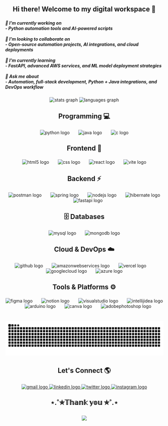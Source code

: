 <h2 align="center">Hi there! Welcome to my digital workspace 👋</h2>

###

<h5 align="left">🔭 I’m currently working on  <br>- Python automation tools and AI-powered scripts  <br><br>👯 I’m looking to collaborate on  <br>- Open-source automation projects, AI integrations, and cloud deployments  <br><br>🌱 I’m currently learning  <br>- FastAPI, advanced AWS services, and ML model deployment strategies  <br><br>💬 Ask me about  <br>- Automation, full-stack development, Python + Java integrations, and DevOps workflow</h5>

###

<div align="center">
  <img src="https://github-readme-stats.vercel.app/api?username=BalajiScripts&hide_title=false&hide_rank=false&show_icons=true&include_all_commits=true&count_private=true&disable_animations=false&theme=dracula&locale=en&hide_border=false" height="150" alt="stats graph"  />
  <img src="https://github-readme-stats.vercel.app/api/top-langs?username=BalajiScripts&locale=en&hide_title=false&layout=compact&card_width=320&langs_count=5&theme=dracula&hide_border=false" height="150" alt="languages graph"  />
</div>

###

<h2 align="center">Programming 💻</h2>

###

<div align="center">
  <img src="https://cdn.jsdelivr.net/gh/devicons/devicon/icons/python/python-original.svg" height="30" alt="python logo"  />
  <img width="20" />
  <img src="https://cdn.jsdelivr.net/gh/devicons/devicon/icons/java/java-original.svg" height="30" alt="java logo"  />
  <img width="20" />
  <img src="https://cdn.jsdelivr.net/gh/devicons/devicon/icons/c/c-original.svg" height="30" alt="c logo"  />
</div>

###

<h2 align="center">Frontend 🎨</h2>

###

<div align="center">
  <img src="https://cdn.jsdelivr.net/gh/devicons/devicon/icons/html5/html5-original.svg" height="30" alt="html5 logo"  />
  <img width="20" />
  <img src="https://cdn.jsdelivr.net/gh/devicons/devicon/icons/css3/css3-original.svg" height="30" alt="css logo"  />
  <img width="20" />
  <img src="https://cdn.jsdelivr.net/gh/devicons/devicon/icons/react/react-original.svg" height="30" alt="react logo"  />
  <img width="20" />
  <img src="https://skillicons.dev/icons?i=vite" height="30" alt="vite logo"  />
</div>

###

<h2 align="center">Backend ⚡</h2>

###

<div align="center">
  <img src="https://cdn.simpleicons.org/postman/FF6C37" height="30" alt="postman logo"  />
  <img width="20" />
  <img src="https://cdn.simpleicons.org/spring/6DB33F" height="30" alt="spring logo"  />
  <img width="20" />
  <img src="https://cdn.jsdelivr.net/gh/devicons/devicon/icons/nodejs/nodejs-original.svg" height="30" alt="nodejs logo"  />
  <img width="20" />
  <img src="https://cdn.simpleicons.org/hibernate/59666C" height="30" alt="hibernate logo"  />
  <img width="20" />
  <img src="https://cdn.jsdelivr.net/gh/devicons/devicon/icons/fastapi/fastapi-original.svg" height="30" alt="fastapi logo"  />
</div>

###

<h2 align="center">🗄️ Databases</h2>

###

<div align="center">
  <img src="https://cdn.jsdelivr.net/gh/devicons/devicon/icons/mysql/mysql-original.svg" height="30" alt="mysql logo"  />
  <img width="20" />
  <img src="https://cdn.jsdelivr.net/gh/devicons/devicon/icons/mongodb/mongodb-original.svg" height="30" alt="mongodb logo"  />
</div>

###

<h2 align="center">Cloud & DevOps ☁️</h2>

###

<div align="center">
  <img src="https://cdn.jsdelivr.net/gh/devicons/devicon/icons/github/github-original.svg" height="30" alt="github logo"  />
  <img width="20" />
  <img src="https://cdn.jsdelivr.net/gh/devicons/devicon/icons/amazonwebservices/amazonwebservices-line-wordmark.svg" height="30" alt="amazonwebservices logo"  />
  <img width="20" />
  <img src="https://img.shields.io/badge/Vercel-000000?logo=vercel&logoColor=white&style=for-the-badge" height="30" alt="vercel logo"  />
  <img width="20" />
  <img src="https://skillicons.dev/icons?i=gcp" height="30" alt="googlecloud logo"  />
  <img width="20" />
  <img src="https://skillicons.dev/icons?i=azure" height="30" alt="azure logo"  />
</div>

###

<h2 align="center">Tools & Platforms ⚙</h2>

###

<div align="center">
  <img src="https://cdn.jsdelivr.net/gh/devicons/devicon/icons/figma/figma-original.svg" height="30" alt="figma logo"  />
  <img width="20" />
  <img src="https://cdn.jsdelivr.net/gh/devicons/devicon/icons/notion/notion-original.svg" height="30" alt="notion logo"  />
  <img width="20" />
  <img src="https://cdn.jsdelivr.net/gh/devicons/devicon/icons/visualstudio/visualstudio-plain.svg" height="30" alt="visualstudio logo"  />
  <img width="20" />
  <img src="https://skillicons.dev/icons?i=idea" height="30" alt="intellijidea logo"  />
  <img width="20" />
  <img src="https://skillicons.dev/icons?i=arduino" height="30" alt="arduino logo"  />
  <img width="20" />
  <img src="https://cdn.simpleicons.org/canva/00C4CC" height="30" alt="canva logo"  />
  <img width="20" />
  <img src="https://skillicons.dev/icons?i=ps" height="30" alt="adobephotoshop logo"  />
</div>

###

<br clear="both">

<img src="https://raw.githubusercontent.com/BalajiScripts/BalajiScripts/output/snake.svg" alt="Snake animation" />

###

<h2 align="center">Let's Connect 🌎</h2>

###

<div align="center">
  <a href="balajiumapathy9@gmail.com" target="_blank">
    <img src="https://img.shields.io/static/v1?message=Gmail&logo=gmail&label=&color=D14836&logoColor=white&labelColor=&style=for-the-badge" height="35" alt="gmail logo"  />
  </a>
  <a href="https://www.linkedin.com/in/balaji-u07/" target="_blank">
    <img src="https://img.shields.io/static/v1?message=LinkedIn&logo=linkedin&label=&color=0077B5&logoColor=white&labelColor=&style=for-the-badge" height="35" alt="linkedin logo"  />
  </a>
  <a href="https://x.com/balaji_u08" target="_blank">
    <img src="https://img.shields.io/static/v1?message=Twitter&logo=twitter&label=&color=1DA1F2&logoColor=white&labelColor=&style=for-the-badge" height="35" alt="twitter logo"  />
  </a>
  <a href="https://www.instagram.com/balaji__071" target="_blank">
    <img src="https://img.shields.io/static/v1?message=Instagram&logo=instagram&label=&color=E4405F&logoColor=white&labelColor=&style=for-the-badge" height="35" alt="instagram logo"  />
  </a>
</div>

###

<h2 align="center">⋆.˚✮𝕋𝕙𝕒𝕟𝕜 𝕪𝕠𝕦 ✮˚.⋆</h2>

###

<h2 align="center"></h2>

###

<div align="center">
  <img src="https://visitor-badge.laobi.icu/badge?page_id=BalajiScripts.BalajiScripts&left_text=Profile%20Views"  />
</div>

###

<div align="left">
</div>

###
